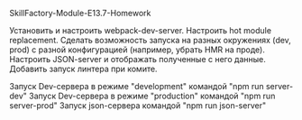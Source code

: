 SkillFactory-Module-E13.7-Homework

Установить и настроить webpack-dev-server.
Настроить hot module replacement.
Сделать возможность запуска на разных окружениях (dev, prod) c разной конфигурацией (например, убрать HMR на проде).
Настроить JSON-server и отображать полученные с него данные.
Добавить запуск линтера при комите.



Запуск Dev-сервера в режиме "development" командой "npm run server-dev" Запуск Dev-сервера в режиме "production" командой "npm run server-prod" Запуск json-сервера командой "npm run json-server"
